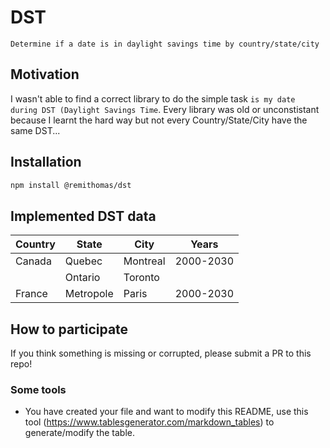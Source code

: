 # DST

`Determine if a date is in daylight savings time by country/state/city`

## Motivation

I wasn't able to find a correct library to do the simple task `is my date during DST (Daylight Savings Time`. Every library was old or unconstistant because I learnt the hard way but not every Country/State/City have the same DST...

## Installation

```bash
npm install @remithomas/dst
```

## Implemented DST data

| Country | State     | City     | Years     |
| ------- | --------- | -------- | --------- |
| Canada  | Quebec    | Montreal | 2000-2030 |
|         | Ontario   | Toronto  |           |
| France  | Metropole | Paris    | 2000-2030 |

## How to participate

If you think something is missing or corrupted, please submit a PR to this repo!

### Some tools

- You have created your file and want to modify this README, use this tool (https://www.tablesgenerator.com/markdown_tables) to generate/modify the table.
